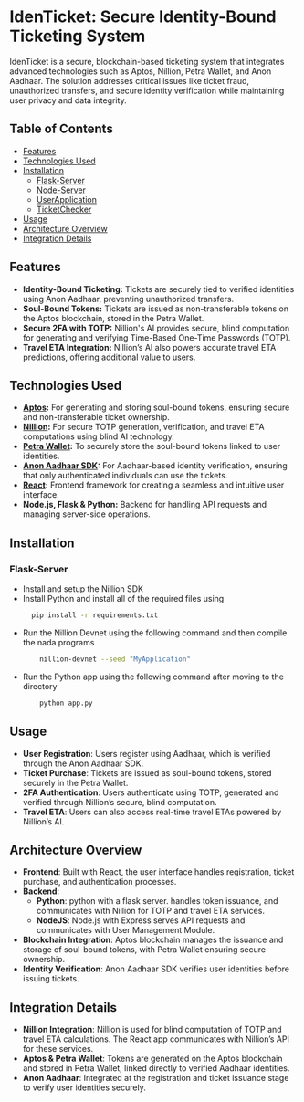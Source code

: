 # **IdenTicket: Secure Identity-Bound Ticketing System**

IdenTicket is a secure, blockchain-based ticketing system that integrates advanced technologies such as Aptos, Nillion, Petra Wallet, and Anon Aadhaar. The solution addresses critical issues like ticket fraud, unauthorized transfers, and secure identity verification while maintaining user privacy and data integrity.

## **Table of Contents**
- [Features](#features)
- [Technologies Used](#technologies-used)
- [Installation](#installation)
  - [Flask-Server](#flask-server)
  - [Node-Server](#node-server)
  - [UserApplication](#userapplication)
  - [TicketChecker](#ticketchecker)
- [Usage](#usage)
- [Architecture Overview](#architecture-overview)
- [Integration Details](#integration-details)

## **Features**
- **Identity-Bound Ticketing:** Tickets are securely tied to verified identities using Anon Aadhaar, preventing unauthorized transfers.
- **Soul-Bound Tokens:** Tickets are issued as non-transferable tokens on the Aptos blockchain, stored in the Petra Wallet.
- **Secure 2FA with TOTP:** Nillion's AI provides secure, blind computation for generating and verifying Time-Based One-Time Passwords (TOTP).
- **Travel ETA Integration:** Nillion’s AI also powers accurate travel ETA predictions, offering additional value to users.

## **Technologies Used**
- **[Aptos](https://aptos.dev/):** For generating and storing soul-bound tokens, ensuring secure and non-transferable ticket ownership.
- **[Nillion](https://nillion.io/):** For secure TOTP generation, verification, and travel ETA computations using blind AI technology.
- **[Petra Wallet](https://petra.app/):** To securely store the soul-bound tokens linked to user identities.
- **[Anon Aadhaar SDK](https://anon-aadhaar.io/):** For Aadhaar-based identity verification, ensuring that only authenticated individuals can use the tickets.
- **[React](https://reactjs.org/):** Frontend framework for creating a seamless and intuitive user interface.
- **Node.js, Flask & Python:** Backend for handling API requests and managing server-side operations.

## **Installation**
### **Flask-Server**
- Install and setup the Nillion SDK
- Install Python and install all of the required files using
  ``` bash
    pip install -r requirements.txt
  ```
- Run the Nillion Devnet using the following command and then compile the nada programs
  ``` bash
      nillion-devnet --seed "MyApplication"
  ```
- Run the Python app using the following command after moving to the directory
  ``` bash
      python app.py
  ```
## **Usage**
- **User Registration**: Users register using Aadhaar, which is verified through the Anon Aadhaar SDK.
- **Ticket Purchase**: Tickets are issued as soul-bound tokens, stored securely in the Petra Wallet.
- **2FA Authentication**: Users authenticate using TOTP, generated and verified through Nillion’s secure, blind computation.
- **Travel ETA**: Users can also access real-time travel ETAs powered by Nillion’s AI.

## Architecture Overview
- **Frontend**: Built with React, the user interface handles registration, ticket purchase, and authentication processes.
- **Backend**:
  - **Python**: python with a flask server. handles token issuance, and communicates with Nillion for TOTP and travel ETA services.
  - **NodeJS**: Node.js with Express serves API requests and communicates with User Management Module.
- **Blockchain Integration**: Aptos blockchain manages the issuance and storage of soul-bound tokens, with Petra Wallet ensuring secure ownership.
- **Identity Verification**: Anon Aadhaar SDK verifies user identities before issuing tickets.

## **Integration Details**
- **Nillion Integration**: Nillion is used for blind computation of TOTP and travel ETA calculations. The React app communicates with Nillion’s API for these services.
- **Aptos & Petra Wallet**: Tokens are generated on the Aptos blockchain and stored in Petra Wallet, linked directly to verified Aadhaar identities.
- **Anon Aadhaar**: Integrated at the registration and ticket issuance stage to verify user identities securely.
